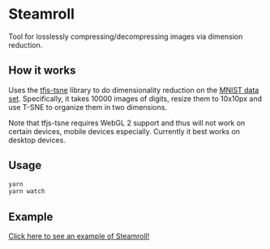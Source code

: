 # Steamroll

Tool for losslessly compressing/decompressing images via dimension reduction.

## How it works 

Uses the <a href="https://github.com/tensorflow/tfjs-tsne">tfjs-tsne</a> library to do dimensionality reduction on the <a href="https://en.wikipedia.org/wiki/MNIST_database">MNIST data set</a>. Specifically, it takes 10000 images of digits, resize them to 10x10px and use T-SNE to organize them in two dimensions.

Note that tfjs-tsne requires WebGL 2 support and thus will not work on certain devices, mobile devices especially. Currently it best works on desktop devices.

## Usage

```sh
yarn
yarn watch
```
## Example

[Click here to see an example of Steamroll!](https://storage.googleapis.com/tfjs-examples/tsne-mnist-canvas/dist/index.html)
